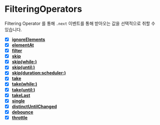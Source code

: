 # FilteringOperators

Filtering Operator 를 통해 `.next` 이벤트를 통해 받아오는 값을 선택적으로 취할 수 있습니다.

- [x]  **[ignoreElements](https://github.com/kimkyuchul/RxSwift/blob/main/Mastering-RxSwift-master/RxSwift-6/MasteringRxSwift/Operators/FilteringOperators/ignoreElements.playground/Contents.swift)**
- [x]  **[elementAt](https://github.com/kimkyuchul/RxSwift/blob/main/Mastering-RxSwift-master/RxSwift-6/MasteringRxSwift/Operators/FilteringOperators/elementAt.playground/Contents.swift)**
- [x]  **[filter](https://github.com/kimkyuchul/RxSwift/blob/main/Mastering-RxSwift-master/RxSwift-6/MasteringRxSwift/Operators/FilteringOperators/filter.playground/Contents.swift)**
- [x]  **[skip](https://github.com/kimkyuchul/RxSwift/blob/main/Mastering-RxSwift-master/RxSwift-6/MasteringRxSwift/Operators/FilteringOperators/skip.playground/Contents.swift)**
- [x]  **[skip(while:)](https://github.com/kimkyuchul/RxSwift/blob/main/Mastering-RxSwift-master/RxSwift-6/MasteringRxSwift/Operators/FilteringOperators/skipWhile.playground/Contents.swift)**
- [x]  **[skip(until:)](https://github.com/kimkyuchul/RxSwift/blob/main/Mastering-RxSwift-master/RxSwift-6/MasteringRxSwift/Operators/FilteringOperators/skipUntil.playground/Contents.swift)**
- [x]  **[skip(duration:scheduler:)](https://github.com/kimkyuchul/RxSwift/blob/main/Mastering-RxSwift-master/RxSwift-6/MasteringRxSwift/Operators/FilteringOperators/skipDuration.playground/Contents.swift)**
- [x]  **[take](https://github.com/kimkyuchul/RxSwift/blob/main/Mastering-RxSwift-master/RxSwift-6/MasteringRxSwift/Operators/FilteringOperators/take.playground/Contents.swift)**
- [x]  **[take(while:)](https://github.com/kimkyuchul/RxSwift/blob/main/Mastering-RxSwift-master/RxSwift-6/MasteringRxSwift/Operators/FilteringOperators/takeWhile.playground/Contents.swift)**
- [x]  **[take(until:)](https://github.com/kimkyuchul/RxSwift/blob/main/Mastering-RxSwift-master/RxSwift-6/MasteringRxSwift/Operators/FilteringOperators/takeUntil.playground/Contents.swift)**
- [x]  **[takeLast](https://github.com/kimkyuchul/RxSwift/blob/main/Mastering-RxSwift-master/RxSwift-6/MasteringRxSwift/Operators/FilteringOperators/takeLast.playground/Contents.swift)**
- [x]  **[single](https://github.com/kimkyuchul/RxSwift/blob/main/Mastering-RxSwift-master/RxSwift-6/MasteringRxSwift/Operators/FilteringOperators/single.playground/Contents.swift)**
- [x]  **[distinctUntilChanged](https://github.com/kimkyuchul/RxSwift/blob/main/Mastering-RxSwift-master/RxSwift-6/MasteringRxSwift/Operators/FilteringOperators/distinctUntilChanged.playground/Contents.swift)**
- [x]  **[debounce](https://github.com/kimkyuchul/RxSwift/blob/main/Mastering-RxSwift-master/RxSwift-6/MasteringRxSwift/Operators/FilteringOperators/debounce.playground/Contents.swift)**
- [x]  **[throttle](https://github.com/kimkyuchul/RxSwift/blob/main/Mastering-RxSwift-master/RxSwift-6/MasteringRxSwift/Operators/FilteringOperators/throttle.playground/Contents.swift)**